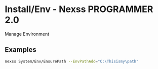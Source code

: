 # Install/Env - Nexss PROGRAMMER 2.0

Manage Environment

## Examples

```sh
nexss System/Env/EnsurePath --EnvPathAdd="C:\Thisismy\path"
```
